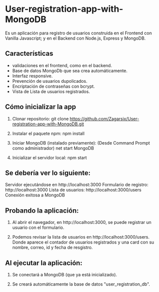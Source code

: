 # User-registration-app-with-MongoDB

Es un aplicación para registro de usuarios construida en el Frontend con Vanilla Javascript; y en el Backend con Node.js, Express y MongoDB.


## Características

- validaciones en el frontend, como en el backend.
- Base de datos MongoDb que sea crea automáticamente.
- Interfaz responsive.
- Prevención de usuarios dupolicados.
- Encriptación de contraseñas con bcrypt.
- Vista de Lista de usuarios registrados.


## Cómo inicializar la app

1. Clonar repositorio:
    git clone https://github.com/Zagarsix/User-registration-app-with-MongoDB.git

2. Instalar el paquete npm:
    npm install

3. Iniciar MongoDB (instalado previamente):
    (Desde Command Prompt como administrador)
    net start MongoDB

4. Inicializar el servidor local:
    npm start


## Se debería ver lo siguiente:

Servidor ejecutándose en http://localhost:3000
Formulario de registro: http://localhost:3000
Lista de usuarios: http://localhost:3000/users
Conexión exitosa a MongoDB


## Probando la aplicación:

1. Al abrir el navegador, en http://localhost:3000, se puede registrar un usuario con el formulario.

2. Podemos revisar la lista de usuarios en http://localhost:3000/users. Donde aparece el contador de usuarios registrados y una card con su nombre, correo, id y fecha de resgistro.

## Al ejecutar la aplicación:

1. Se conectará a MongoDB (que ya está inicializado).

2. Se creará automáticamente la base de datos "user_registration_db".
